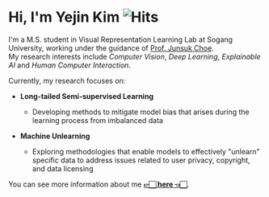 # Hi, I'm Yejin Kim ![Hits](https://hits.seeyoufarm.com/api/count/incr/badge.svg?url=https%3A%2F%2Fgithub.com%2Fkyj93790)
I'm a M.S. student in Visual Representation Learning Lab at Sogang University, working under the guidance of [Prof. Junsuk Choe](https://sites.google.com/site/junsukchoe/).<br>
My research interests include *Computer Vision*, *Deep Learning*, *Explainable AI* and *Human Computer Interaction*.<br>

Currently, my research focuses on:
- **Long-tailed Semi-supervised Learning**
  -  Developing methods to mitigate model bias that arises during the learning process from imbalanced data
 
- **Machine Unlearning**
  - Exploring methodologies that enable models to effectively "unlearn" specific data to address issues related to user privacy, copyright, and data licensing

You can see more information about me **[👉🏻 here 👈🏻](https://sites.google.com/view/yejin-c-kim/)**.
